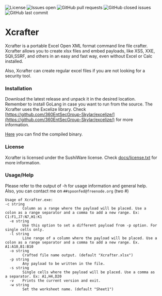 ![License](https://img.shields.io/badge/license-sushiware-red)
![Issues open](https://img.shields.io/github/issues/crashbrz/Xcrafter)
![GitHub pull requests](https://img.shields.io/github/issues-pr-raw/crashbrz/Xcrafter)
![GitHub closed issues](https://img.shields.io/github/issues-closed-raw/crashbrz/Xcrafter)
![GitHub last commit](https://img.shields.io/github/last-commit/crashbrz/Xcrafter)


# Xcrafter #
Xcrafter is a portable Excel Open XML format command line file crafter. Xcrafter allows you to create xlsx files and embed payloads, like XSS, XXE, SQli,SSRF, and others in an easy and fast way, even without Excel or Calc installed. 

Also, Xcrafter can create regular excel files if you are not looking for a security tool.

### Installation ###
Download the latest release and unpack it in the desired location. Remember to install GoLang in case you want to run from the source.
The Xcrafter uses the Excelize library. Check [https://github.com/360EntSecGroup-Skylar/excelize/](https://github.com/360EntSecGroup-Skylar/excelize/) for more information.

[Here](bin/) you can find the compiled binary.  

### License ###
Xcrafter is licensed under the SushiWare license. Check [docs/license.txt](docs/license.txt) for more information.

### Usage/Help ###
Please refer to the output of -h for usage information and general help. Also, you can contact me on `##spoonfed@freenode.org` (two #)

```
Usage of Xcrafter.exe:
-c string
        Column as a range where the payload will be placed. Use a colon as a range separator and a comma to add a new range. Ex: C1:F1,J7:N7,H1:K1
  -e string
        Use this option to set a different payload from -p option. For single cells only.
  -l string
        Line range of a column where the payload will be placed. Use a colon as a range separator and a comma to add a new range. Ex. A1:A10,B1:B10
  -o string
        Crafted file name output. (default "Xcrafter.xlsx")
  -p string
        Any payload to be written in the file.
  -s string
        Single cells where the payload will be placed. Use a comma as a separator. Ex: A1,H4,D20
  -v    Prints the current version and exit.
  -w string
        Set the worksheet name. (default "Sheet1")
  ```
